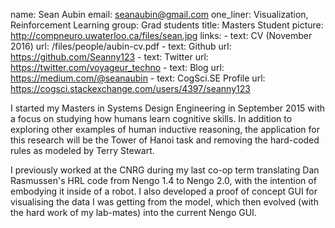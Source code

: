 name: Sean Aubin
email: seanaubin@gmail.com
one_liner: Visualization, Reinforcement Learning
group: Grad students
title: Masters Student
picture: http://compneuro.uwaterloo.ca/files/sean.jpg
links:
    - text: CV (November 2016)
      url: /files/people/aubin-cv.pdf
    - text: Github
      url: https://github.com/Seanny123
    - text: Twitter
      url: https://twitter.com/voyageur_techno
    - text: Blog
      url: https://medium.com/@seanaubin
    - text: CogSci.SE Profile
      url: https://cogsci.stackexchange.com/users/4397/seanny123

I started my Masters in Systems Design Engineering in September 2015 with a focus on studying how humans learn cognitive skills. In addition to exploring other examples of human inductive reasoning, the application for this research will be the Tower of Hanoi task and removing the hard-coded rules as modeled by Terry Stewart.

I previously worked at the CNRG during my last co-op term translating Dan Rasmussen's HRL code from Nengo 1.4 to Nengo 2.0, with the intention of embodying it inside of a robot. I also developed a proof of concept GUI for visualising the data I was getting from the model, which then evolved (with the hard work of my lab-mates) into the current Nengo GUI.
